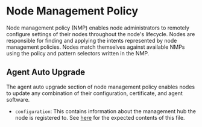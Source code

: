 # Node Management Policy

Node management policy (NMP) enables node administrators to remotely configure settings of their nodes throughout the node's lifecycle. Nodes are responsible for finding and applying the intents represented by node management policies. Nodes match themselves against available NMPs using the policy and pattern selectors written in the NMP.

## Agent Auto Upgrade

The agent auto upgrade section of node management policy enables nodes to update any combination of their configuration, certificate, and agent software.
- `configuration`: This contains information about the management hub the node is registered to. See [here](../agent-install/README.md#configuration-file) for the expected contents of this file.